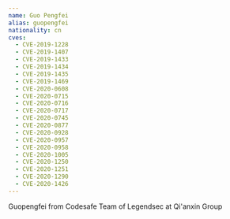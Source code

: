```yaml
---
name: Guo Pengfei
alias: guopengfei
nationality: cn
cves:
  - CVE-2019-1228
  - CVE-2019-1407
  - CVE-2019-1433
  - CVE-2019-1434
  - CVE-2019-1435
  - CVE-2019-1469
  - CVE-2020-0608
  - CVE-2020-0715
  - CVE-2020-0716
  - CVE-2020-0717
  - CVE-2020-0745
  - CVE-2020-0877
  - CVE-2020-0928
  - CVE-2020-0957
  - CVE-2020-0958
  - CVE-2020-1005
  - CVE-2020-1250
  - CVE-2020-1251
  - CVE-2020-1290
  - CVE-2020-1426
---
```

Guopengfei from Codesafe Team of Legendsec at Qi'anxin Group
